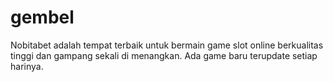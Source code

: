 # gembel
Nobitabet adalah tempat terbaik untuk bermain game slot online berkualitas tinggi dan gampang sekali di menangkan. Ada game baru terupdate setiap harinya.
